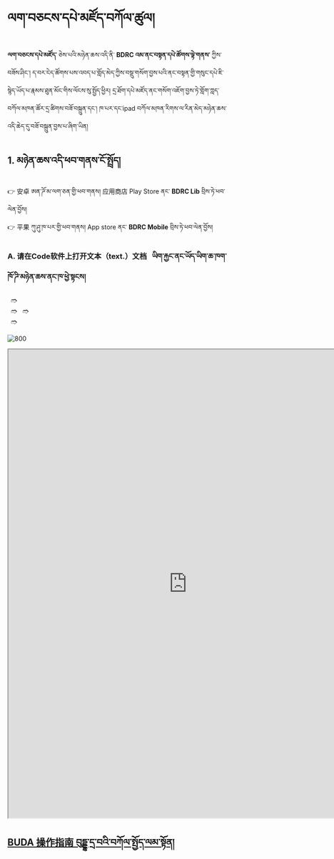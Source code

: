 # ལག་བཅངས་དཔེ་མཛོད་བཀོལ་ཚུལ།

**ལག་བཅངས་དཔེ་མཛོད་** ཅེས་པའི་མཉེན་ཆས་འདི་ནི་ **BDRC འམ་ནང་བསྟན་དཔེ་ཚོགས་ལྟེ་གནས་** ཀྱིས་བཟོས་ཤིང་། ད་བར་ངེད་ཚོགས་པས་འབད་པ་གློད་མེད་ཀྱིས་བསྡུ་གསོག་བྱས་པའི་ནང་བསྟན་གྱི་གསུང་དཔེ་ཇི་སྙེད་ཡོད་པ་རྣམས་ཐུན་མོང་གིས་ལོངས་སུ་སྤྱོད་ཕྱིར། དྲ་ཐོག་དཔེ་མཛོད་ནང་གསོག་འཇོག་བྱས་ཏེ་གློག་ཀླད་བཀོལ་མཁན་ཚོར་དྲ་ཚིགས་བཟོ་བསྐྲུན་དང་། ཁ་པར་དང་ipad བཀོལ་མཁན་རིགས་ལ་རིན་མེད་མཉེན་ཆས་འདི་ཆེད་དུ་བཟོ་བསྐྲུན་བྱས་པ་ཞིག་ཡིན།

## 1. མཉེན་ཆས་འདི་ཕབ་གནས་ངོ་སྤྲོད།

👉 安卓 ཨན་ཌོ་མ་ལག་ཅན་གྱི་ཕབ་གནས། 应用商店 Play Store ནང་ **BDRC Lib** བྲིས་ཏེ་ཕབ་ལེན་བྱོས།  
👉 平果 ཀུ་ཤུ་ཁ་པར་གྱི་ཕབ་གནས། App store ནང་ **BDRC Mobile** བྲིས་ཏེ་ཕབ་ལེན་བྱོས། 



### A. 请在Code软件上打开文本（text.）文档    ཡིག་རྐྱང་ནང་ཡོད་ཡིག་ཆ་ཁག་ཁོ་ཌི་མཉེན་ཆས་ནང་ཁ་ཕྱེ་སྟངས། 

  🢣  
  🢣 
  🢣   
  🢣 

![800](images/000017.gif)



<p class="hide top"><iframe src="https://shimowendang.com/forms/UdCXeOAfR3U6Gqj9/fill?channel=1" style="height:1050px;width:800px;"></iframe></p>

## [BUDA 操作指南 བུདྡྷ་དྲ་བའི་བཀོལ་སྤྱོད་ལམ་སྟོན།]((../../menu/menu))

